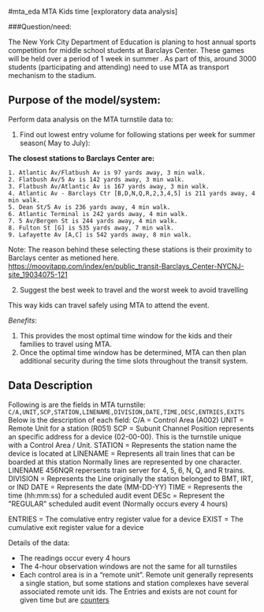 #mta_eda
MTA Kids time [exploratory data analysis]

###Question/need:

The New York City Department of Education is planing to host annual sports competition for middle school students at Barclays Center. These games will be held over a period of 1 week in summer . As part of this, around 3000 students (participating and attending) need to use MTA as transport mechanism to the stadium.

## Purpose of the model/system:

Perform data analysis on the MTA turnstile data to:

1. Find out lowest entry volume for following stations per week for summer season( May to July):

  **The closest stations to Barclays Center are:**

    1. Atlantic Av/Flatbush Av is 97 yards away, 3 min walk.
    2. Flatbush Av/5 Av is 142 yards away, 3 min walk.
    3. Flatbush Av/Atlantic Av is 167 yards away, 3 min walk.
    4. Atlantic Av - Barclays Ctr [B,D,N,Q,R,2,3,4,5] is 211 yards away, 4 min walk.
    5. Dean St/5 Av is 236 yards away, 4 min walk.
    6. Atlantic Terminal is 242 yards away, 4 min walk.
    7. 5 Av/Bergen St is 244 yards away, 4 min walk.
    8. Fulton St [G] is 535 yards away, 7 min walk.
    9. Lafayette Av [A,C] is 542 yards away, 8 min walk.

  Note: The reason behind these selecting these stations is their proximity to Barclays center as metioned here.
  https://moovitapp.com/index/en/public_transit-Barclays_Center-NYCNJ-site_19034075-121

2. Suggest the best week to travel and the worst week to avoid travelling


This way kids can travel safely using MTA to attend the event.

*Benefits*:
1. This provides the most optimal time window for the kids and their families to travel using MTA.
2. Once the optimal time window has be determined, MTA can then plan additional security during the time slots throughout the transit system.

## Data Description

 Following is are the fields in MTA turnstile:
`
C/A,UNIT,SCP,STATION,LINENAME,DIVISION,DATE,TIME,DESC,ENTRIES,EXITS
`
Below is the description of each field:
C/A      = Control Area (A002)
UNIT     = Remote Unit for a station (R051)
SCP      = Subunit Channel Position represents an specific address for a device (02-00-00). This is the turnstile unique with a Control Area / Unit.
STATION  = Represents the station name the device is located at
LINENAME = Represents all train lines that can be boarded at this station
           Normally lines are represented by one character.  LINENAME 456NQR repersents train server for 4, 5, 6, N, Q, and R trains.
DIVISION = Represents the Line originally the station belonged to BMT, IRT, or IND  DATE     = Represents the date (MM-DD-YY)
TIME     = Represents the time (hh:mm:ss) for a scheduled audit event
DESc     = Represent the "REGULAR" scheduled audit event (Normally occurs every 4 hours)

ENTRIES  = The comulative entry register value for a device
EXIST    = The cumulative exit register value for a device

Details of the data:
- The readings occur every 4 hours
- The 4-hour observation windows are not the same for all turnstiles
- Each control area is in a “remote unit”. Remote unit generally represents a single station, but some stations and station complexes have several associated remote unit ids.
The Entries and exists are not count for given time but are [counters](https://copperegg.zendesk.com/hc/en-us/articles/214635123-Data-types-for-custom-metrics-gauges-vs-counters#:~:text=Counters%20%2D%20The%20Metrics%20whose%20value,to%20be%20of%20gauge%20type)
